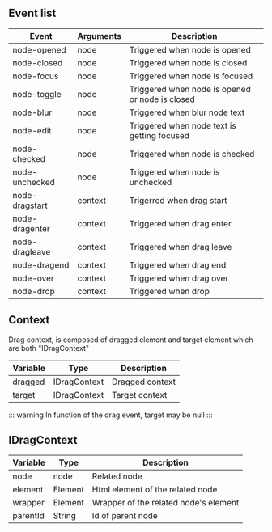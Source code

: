 ## Event list

| Event          | Arguments | Description                                     |
|----------------|-----------|-------------------------------------------------|
| node-opened    | node      | Triggered when node is opened                   |
| node-closed    | node      | Triggered when node is closed                   |
| node-focus     | node      | Triggered when node is focused                  |
| node-toggle    | node      | Triggered when node is opened or node is closed |
| node-blur      | node      | Triggered when blur node text                   |
| node-edit      | node      | Triggered when node text is getting focused     |
| node-checked   | node      | Triggered when node is checked                  |
| node-unchecked | node      | Triggered when node is unchecked                |
| node-dragstart | context   | Trigerred when drag start                       |
| node-dragenter | context   | Triggered when drag enter                       |
| node-dragleave | context   | Triggered when drag leave                       |
| node-dragend   | context   | Triggered when drag end                         |
| node-over      | context   | Triggered when drag over                        |
| node-drop      | context   | Triggered when drop                             |

## Context
Drag context, is composed of dragged element and target element which are both "IDragContext"

| Variable | Type         | Description     |
|----------|--------------|-----------------|
| dragged  | IDragContext | Dragged context |
| target   | IDragContext | Target context  |

::: warning
In function of the drag event, target may be null
:::

## IDragContext

| Variable | Type    | Description                           |
|----------|---------|---------------------------------------|
| node     | node    | Related node                          |
| element  | Element | Html element of the related node      |
| wrapper  | Element | Wrapper of the related node's element |
| parentId | String  | Id of parent node                     |

